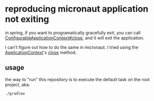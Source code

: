 # reproducing micronaut application not exiting

in spring, if you want to programatically gracefully exit, you can call [ConfigurableApplicationContext#close][springclose], and it will exit the application.

I can't figure out how to do the same in micronaut. I tried using the [ApplicationContext][mnac]'s [close][mnclose] method.

[springclose]: https://docs.spring.io/spring-framework/docs/current/javadoc-api/org/springframework/context/ConfigurableApplicationContext.html#close()

[mnac]: https://docs.micronaut.io/3.7.4/api/io/micronaut/context/ApplicationContext.html#stop--
[mnclose]: https://docs.micronaut.io/3.7.4/api/io/micronaut/context/LifeCycle.html#close--

## usage

the way to "run" this repository is to execute the default task on the root project, aka:

```shell
./gradlew
```
